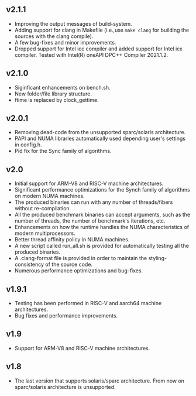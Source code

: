 v2.1.1
------
- Improving the output messages of build-system.
- Adding support for clang in Makefile (i.e.,use `make clang` for building the sources with the clang compile).
- A few bug-fixes and minor improvements.
- Dropped support for Intel icc compiler and added support for Intel icx compiler. Tested with Intel(R) oneAPI DPC++ Compiler 2021.1.2.

v2.1.0
------
- Siginficant enhancements on bench.sh.
- New folder/file library structure.
- ftime is replaced by clock_gettime.

v2.0.1
------
- Removing dead-code from the unsupported sparc/solaris architecture.
- PAPI and NUMA libraries automatically used depending user's settings in config.h.
- Pid fix for the Sync family of algorithms.

v2.0
----
- Initial support for ARM-V8 and RISC-V machine architectures.
- Significant performance optimizations for the Synch family of algorithms on modern NUMA machines.
- The produced binaries can run with any number of threads/fibers without re-compilation.
- All the produced benchmark binaries can accept arguments, such as the number of threads, the number of benchmark's iterations, etc.
- Enhancements on how the runtime handles the NUMA characteristics of modern multiprocessors.
- Better thread affinity policy in NUMA machines.
- A new script called run_all.sh is provided for automatically testing all the produced binaries.
- A .clang-format file is provided in order to maintain the styling-consistency of the source code.
- Numerous performance optimizations and bug-fixes.

v1.9.1
------
- Testing has been performed in RISC-V and aarch64 machine architectures.
- Bug fixes and performance improvements.

v1.9
----
- Support for ARM-V8 and RISC-V machine architectures.

v1.8
----
- The last version that supports solaris/sparc architecture. From now on sparc/solaris architecture is unsupported.
